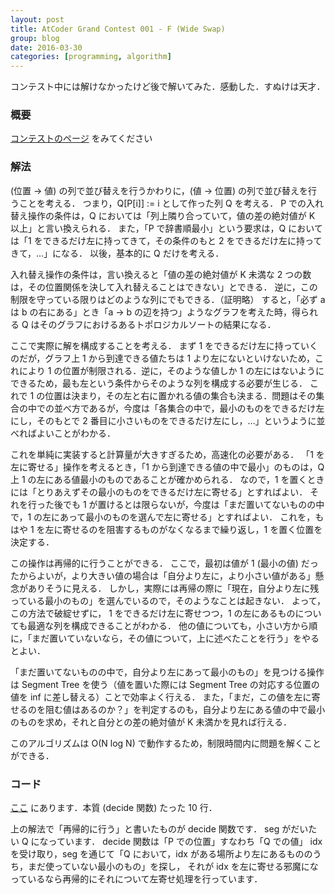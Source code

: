 ```yaml
---
layout: post
title: AtCoder Grand Contest 001 - F (Wide Swap)
group: blog
date: 2016-03-30
categories: [programming, algorithm]
---
```


コンテスト中には解けなかったけど後で解いてみた．感動した．すぬけは天才．

### 概要
[コンテストのページ](http://agc001.contest.atcoder.jp/tasks/agc001_f) をみてください

### 解法
(位置 -> 値) の列で並び替えを行うかわりに，(値 -> 位置) の列で並び替えを行うことを考える．
つまり，Q[P[i]] := i として作った列 Q を考える．
P での入れ替え操作の条件は，Q においては「列上隣り合っていて，値の差の絶対値が K 以上」と言い換えられる．
また，「P で辞書順最小」という要求は，Q においては「1 をできるだけ左に持ってきて，その条件のもと 2 をできるだけ左に持ってきて，…」になる．
以後，基本的に Q だけを考える．

入れ替え操作の条件は，言い換えると「値の差の絶対値が K 未満な 2 つの数は，その位置関係を決して入れ替えることはできない」とできる．
逆に，この制限を守っている限りはどのような列にでもできる．（証明略）
すると，「必ず a は b の右にある」とき「a -> b の辺を持つ」ようなグラフを考えた時，得られる Q はそのグラフにおけるあるトポロジカルソートの結果になる．

ここで実際に解を構成することを考える．
まず 1 をできるだけ左に持っていくのだが，グラフ上 1 から到達できる値たちは 1 より左にないといけないため，これにより 1 の位置が制限される．逆に，そのような値しか 1 の左にはないようにできるため，最も左という条件からそのような列を構成する必要が生じる．
これで 1 の位置は決まり，その左と右に置かれる値の集合も決まる．問題はその集合の中での並べ方であるが，今度は「各集合の中で，最小のものをできるだけ左にし，そのもとで 2 番目に小さいものをできるだけ左にし，…」というように並べればよいことがわかる．

これを単純に実装すると計算量が大きすぎるため，高速化の必要がある．
「1 を左に寄せる」操作を考えるとき，「1 から到達できる値の中で最小」のものは，Q 上 1 の左にある値最小のものであることが確かめられる．
なので，1 を置くときには「とりあえずその最小のものをできるだけ左に寄せる」とすればよい．
それを行った後でも 1 が置けるとは限らないが，今度は「まだ置いてないものの中で，1 の左にあって最小のものを選んで左に寄せる」とすればよい．
これを，もはや 1 を左に寄せるのを阻害するものがなくなるまで繰り返し，1 を置く位置を決定する．

この操作は再帰的に行うことができる．
ここで，最初は値が 1 (最小の値) だったからよいが，より大きい値の場合は「自分より左に，より小さい値がある」懸念がありそうに見える．
しかし，実際には再帰の際に「現在，自分より左に残っている最小のもの」を選んでいるので，そのようなことは起きない．
よって，この方法で破綻せずに， 1 をできるだけ左に寄せつつ，1 の左にあるものについても最適な列を構成できることがわかる．
他の値についても，小さい方から順に，「まだ置いていないなら，その値について，上に述べたことを行う」をやるとよい．

「まだ置いてないものの中で，自分より左にあって最小のもの」を見つける操作は Segment Tree を使う（値を置いた際には Segment Tree の対応する位置の値を inf に差し替える）ことで効率よく行える．
また，「まだ，この値を左に寄せるのを阻む値はあるのか？」を判定するのも，自分より左にある値の中で最小のものを求め，それと自分との差の絶対値が K 未満かを見れば行える．

このアルゴリズムは O(N log N) で動作するため，制限時間内に問題を解くことができる．

### コード
[ここ](http://agc001.contest.atcoder.jp/submissions/810011) にあります．本質 (decide 関数) たった 10 行．

上の解法で「再帰的に行う」と書いたものが decide 関数です．
seg がだいたい Q になっています．
decide 関数は「P での位置」すなわち「Q での値」 idxを受け取り，seg を通じて「Q において，idx がある場所より左にあるもののうち，まだ使っていない最小のもの」を探し，
それが idx を左に寄せる邪魔になっているなら再帰的にそれについて左寄せ処理を行っています．
